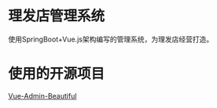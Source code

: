 # 理发店管理系统
使用SpringBoot+Vue.js架构编写的管理系统，为理发店经营打造。
# 使用的开源项目
[Vue-Admin-Beautiful](https://github.com/chuzhixin/vue-admin-beautiful-pro)